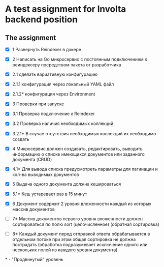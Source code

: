 # A test assignment for Involta backend position

## The assignment

- [x] 1 Развернуть Reindexer в докере

- [x] 2 Написать на Go микросервис с постоянным подключением к реиндексеру посредством пакета от разработчика
- [x] 2.1 сделать вариативную конфигурацию
- [x] 2.1.1 конфигурация через локальный YAML файл
- [x] 2.1.2* конфигурация через Environment

- [x] 3 Проверки при запуске
- [x] 3.1 Проверка подключение к Reindexer 
- [x] 3.2 Проверка наличия необходимых коллекций
- [x] 3.2.1* В случае отсутствия необходимых коллекций их необходимо создать

- [x] 4 Микросервис должен создавать, редактировать, выводить информацию о списке имеющихся документов или заданного документа (CRUD)
- [x] 4.1* Для вывода списка предусмотреть параметры для пагинации и кол-ва выводимых документов

- [x] 5 Выдача одного документа должна кешироваться
- [x] 5.1* Кеш устаревает раз в 15 минут

- [x] 6 Документ содержит 2 уровня вложенности каждый из которых массив документов

- [ ] 7* Массив документов первого уровня вложенности должен сортироваться по полю sort (целочисленное) (обратная сортировка)

- [ ] 8* Каждый документ перед отправкой ответа обрабатывается в отдельном потоке при этом общая сортировка не должна пострадать (обработка подразумевает исключение одного или нескольких полей из каждого уровня документа) 

\* - "Продвинутый" уровень
